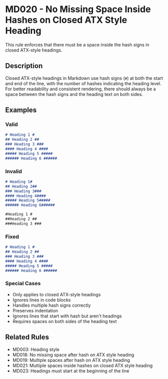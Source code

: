 # MD020 - No Missing Space Inside Hashes on Closed ATX Style Heading

This rule enforces that there must be a space inside the hash signs in closed ATX-style headings.

## Description
Closed ATX-style headings in Markdown use hash signs (`#`) at both the start and end of the line, with the number of hashes indicating the heading level. For better readability and consistent rendering, there should always be a space between the hash signs and the heading text on both sides.

## Examples

### Valid
```markdown
# Heading 1 #
## Heading 2 ##
### Heading 3 ###
#### Heading 4 ####
##### Heading 5 #####
###### Heading 6 ######
```

### Invalid
```markdown
# Heading 1#
## Heading 2##
### Heading 3###
#### Heading 4####
##### Heading 5#####
###### Heading 6######

#Heading 1 #
##Heading 2 ##
###Heading 3 ###
```

### Fixed
```markdown
# Heading 1 #
## Heading 2 ##
### Heading 3 ###
#### Heading 4 ####
##### Heading 5 #####
###### Heading 6 ######
```

### Special Cases
- Only applies to closed ATX-style headings
- Ignores lines in code blocks
- Handles multiple hash signs correctly
- Preserves indentation
- Ignores lines that start with hash but aren't headings
- Requires spaces on both sides of the heading text

## Related Rules
- MD003: Heading style
- MD018: No missing space after hash on ATX style heading
- MD019: Multiple spaces after hash on ATX style heading
- MD021: Multiple spaces inside hashes on closed ATX style heading
- MD023: Headings must start at the beginning of the line
